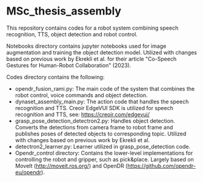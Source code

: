 # MSc_thesis_assembly
This repository contains codes for a robot system combining speech recognition, TTS, object detection and robot control.

Notebooks directory contains jupyter notebooks used for image augmentation and training the object detection model. Utilized with changes based on previous work by Ekrekli et al. for their article "Co-Speech Gestures for Human-Robot Collaboration" (2023).

Codes directory contains the following:

  * opendr_fusion_rami.py: The main code of the system that combines the robot control, voice commands and object detection.
  * dynaset_assembly_main.py: The action code that handles the speech recognition and TTS. Creoir EdgeVUI SDK is utilized for speech recognition and TTS, see: https://creoir.com/edgevui/
  * grasp_pose_detection_detectron2.py: Handles object detection. Converts the detections from camera frame to robot frame and publishes poses of detected objects to corresponding topic. Utilized with changes based on previous work by Ekrekli et al.
  * detectron2_learner.py: Learner utilized in grasp_pose_detection code.
  * Opendr_control directory: Contains the lower-level implementations for controlling the robot and gripper, such as pick&place. Largely based on MoveIt (http://moveit.ros.org/) and OpenDR (https://github.com/opendr-eu/opendr).
